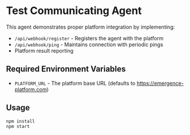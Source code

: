 # Test Communicating Agent

This agent demonstrates proper platform integration by implementing:

- `/api/webhook/register` - Registers the agent with the platform
- `/api/webhook/ping` - Maintains connection with periodic pings
- Platform result reporting

## Required Environment Variables

- `PLATFORM_URL` - The platform base URL (defaults to https://emergence-platform.com)

## Usage

```bash
npm install
npm start
```